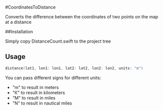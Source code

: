 #CoordinatesToDistance

Сonverts the difference between the coordinates of two points on the map at a distance

##Installation

Simply copy DistanceCount.swift to the project tree

## Usage

```swift
distance(lat1, lon1: lon1, lat2: lat2, lon2: lon2, units: "m")
```

You can pass different signs for different units:
- "m" to result in meters
- "К" to result in kilometers
- "M" to result in miles
- "N" to result in nautical miles
